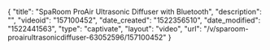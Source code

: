 {
    "title": "SpaRoom ProAir Ultrasonic Diffuser with Bluetooth",
    "description": "",
    "videoid": "157100452",
    "date_created": "1522356510",
    "date_modified": "1522441563",
    "type": "captivate",
    "layout": "video",
    "url": "\/v\/sparoom-proairultrasonicdiffuser-63052596\/157100452"
}